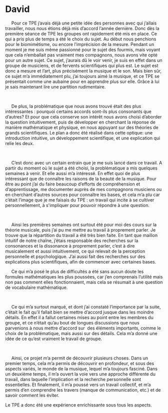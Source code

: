# David

<p>&nbsp;&nbsp;&nbsp;&nbsp;
	Pour ce TPE j’avais déjà une petite idée des personnes avec qui j’allais travailler, nous nous étions déjà mis d’accord l’année dernière. Donc dès la première séance de TPE les groupes ont rapidement été mis en place. Ce qui a pris plus de temps a été le choix du sujet. Au début nous penchions pour le biomimétisme, ou encore l’imprécision de la mesure. Pendant un moment je me suis même passionné pour le sujet des fourmis, mais voyant que cela n’emballait pas vraiment mes compagnons, nous avons vite opté pour un autre sujet. Ce sujet, j’aurais dû le voir venir, je suis en effet dans un groupe de musiciens, et de fervents scientifiques qui plus est. Le sujet est donc a mesure et l’art, plus précisément la musique et le son. Mais bien sûr, ce sujet m’a immédiatement plu, j’ai toujours aimé la musique, et ce TPE se présentait comme une aubaine pour en apprendre plus sur elle. Grâce à lui je sais maintenant lire une partition rudimentaire.
</p>
<p>
	<strong>
		<strong>
			 
		</strong>
	</strong>
</p>
<p>&nbsp;&nbsp;&nbsp;&nbsp;
	De plus, la problématique que nous avons trouvé était des plus intéressantes : pourquoi certains accords sont-ils plus consonants que d’autres? Et pour que cela conserve son intérêt nous avons choisi d’aborder la question intuitivement, puis de développer en cherchant la réponse de manière mathématique et physique, en nous appuyant sur des théories de grands scientifiques. Le plan a donc été réalisé dans cette optique: une introduction intuitive, un développement scientifique, et une explication qui relie les deux.
</p>
<p>
	<strong>
		<strong>
			 
		</strong>
	</strong>
</p>
<p>&nbsp;&nbsp;&nbsp;&nbsp;
	C’est donc avec un certain entrain que je me suis lancé dans ce travail. A partir du moment où le sujet a été choisi, la problématique a mis quelques semaines à venir. Et elle aussi m’a intéressé. En effet quoi de plus intéressant que de connaître les raisons de la beauté de la musique. Pour être au point j’ai du faire beaucoup d’efforts de compréhension et d’apprentissage, me documenter auprès de mes compagnons musiciens ou en cherchant d’autres sources pour connaître les bases, et cela m’a plu car c’était l’image que je me faisais du TPE : un travail qui incite à se cultiver personnellement, à s'impliquer pour pouvoir répondre à une question.
</p>
<p>
	<strong>
		<strong>
			 
		</strong>
	</strong>
</p>
<p>&nbsp;&nbsp;&nbsp;&nbsp;
	Ainsi les premières semaines ont surtout été pour moi des cours sur la théorie musicale, puis j’ai pu me mettre au travail à proprement parler. Je trouve que la répartition du travail a été très bien faite. En tant que maillon intuitif de notre chaîne, j’étais responsable des recherches sur la consonances et la dissonance à proprement parler, c’est à dire musicalement et aussi intuitivement, ce qui relevait de la perception personnelle et psychologique. J’ai aussi fait des recherches sur des explications plus scientifiques, afin de commencer avec certaines bases.
</p>
<p>&nbsp;&nbsp;&nbsp;&nbsp;
	Ce qui m’a posé le plus de difficultés a été sans aucun doute les formules mathématiques les plus poussées, car j’en comprenais l’utilité mais non pas comment elles fonctionnaient, mais cela se résumait à une question de vocabulaire mathématique.
</p>
<p>
	<strong>
		<strong>
			 
		</strong>
	</strong>
</p>
<p>&nbsp;&nbsp;&nbsp;&nbsp;
	Ce qui m’a surtout marqué, et dont j’ai constaté l’importance par la suite, c’était le fait qu’il fallait bien se mettre d’accord jusque dans les moindre détails. En effet il a fallut certaines mises au point entre les membres du groupe, et ce n’était qu’au bout de longues discussions que nous parvenions à nous mettre d’accord sur  des éléments importants, comme le choix de la problématique, mais aussi sur des détails. Cela m’a donné une idée de ce qu’est vraiment le travail de groupe.
</p>
<p>
	<strong>
		<strong>
			 
		</strong>
	</strong>
</p>
<p>&nbsp;&nbsp;&nbsp;&nbsp;
	Ainsi, ce projet m’a permit de découvrir plusieurs choses. Dans un premier temps, cela m’a permis de découvrir en profondeur, et sous des aspects variés, le monde de la musique, lequel m’a toujours fasciné. Dans un deuxième temps, il m’a ouvert la voie vers une approche différente du travail, dans laquelle l’implication et la recherche personnelle sont essentielles. Et finalement, il m’a poussé vers un travail collectif, et m’a permis d’en comprendre les travers (manque de communication, etc.) et de savoir comment les éviter.
</p>
<p>
	Le TPE a donc été une expérience enrichissante sous tous les aspects.
</p>
<p>
	 
</p>

